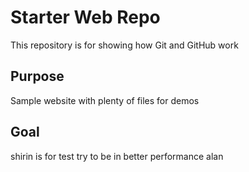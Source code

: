 
# Starter Web Repo

This repository is for showing how Git and GitHub work

## Purpose

Sample website with plenty of files for demos

## Goal

shirin is for test 
try to be in better performance
alan
